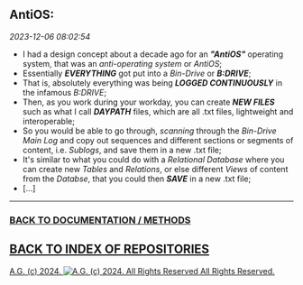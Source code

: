 ## AntiOS:

*2023-12-06 08:02:54*

* I had a design concept about a decade ago for an __*"AntiOS"*__ operating system, that was an *anti-operating system* or *AntiOS*;
* Essentially __*EVERYTHING*__ got put into a *Bin-Drive* or __*B:DRIVE*__;
* That is, absolutely everything was being __*LOGGED CONTINUOUSLY*__ in the infamous *B:DRIVE*;
* Then, as you work during your workday, you can create __*NEW FILES*__ such as what I call __*DAYPATH*__ files, which are all .txt files, lightweight and interoperable;
* So you would be able to go through, *scanning* through the *Bin-Drive Main Log* and copy out sequences and different sections or segments of content, i.e. *Sublogs*, and save them in a new .txt file;
* It's similar to what you could do with a *Relational Database* where you can create new *Tables* and *Relations*, or else different *Views* of content from the *Databse*, that you could then __*SAVE*__ in a new .txt file;
* [...]

- - - - - - - - -

### [BACK TO DOCUMENTATION / METHODS](https://github.com/antiface/Documentation/tree/master/EXPERIMENTS)
## [BACK TO INDEX OF REPOSITORIES](https://github.com/antiface/Index)

[A.G. (c) 2024. ![A.G. (c) 2024. All Rights Reserved](https://historiotheque.files.wordpress.com/2016/11/ag_signature_official_2015_50px_cropped.jpg) All Rights Reserved.](http://alexgagnon.com)

